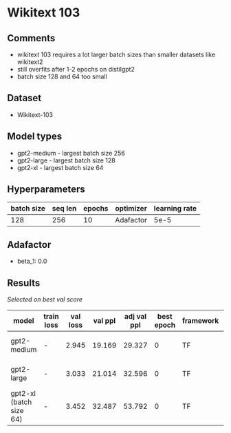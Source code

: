 # Wikitext 103

## Comments

-   wikitext 103 requires a lot larger batch sizes than smaller datasets like wikitext2
-   still overfits after 1-2 epochs on distilgpt2
-   batch size 128 and 64 too small

## Dataset

-   Wikitext-103

## Model types

-   gpt2-medium - largest batch size 256
-   gpt2-large - largest batch size 128
-   gpt2-xl - largest batch size 64

## Hyperparameters

| batch size | seq len | epochs | optimizer | learning rate |
| ---------- | ------- | ------ | --------- | ------------- |
| 128        | 256     | 10     | Adafactor | 5e-5          |

## Adafactor

-   beta_1: 0.0

## Results

_Selected on best val score_

| model                   | train loss | val loss | val ppl | adj val ppl | best epoch | framework | run               |
| ----------------------- | ---------- | -------- | ------- | ----------- | ---------- | --------- | ----------------- |
| gpt2-medium             | -          | 2.945    | 19.169  | 29.327      | 0          | TF        | colorful-surf-776 |
| gpt2-large              | -          | 3.033    | 21.014  | 32.596      | 0          | TF        | stilted-wood-777  |
| gpt2-xl (batch size 64) | -          | 3.452    | 32.487  | 53.792      | 0          | TF        | giddy-oath-778    |
